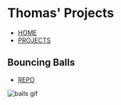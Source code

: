 # Thomas' Projects

- [HOME](index.html)
- [PROJECTS](index2.html)

## Bouncing Balls

* [REPO](https://github.com/BruzaTom/simulation)

![balls gif](static/images/balls/ballsv2.gif)